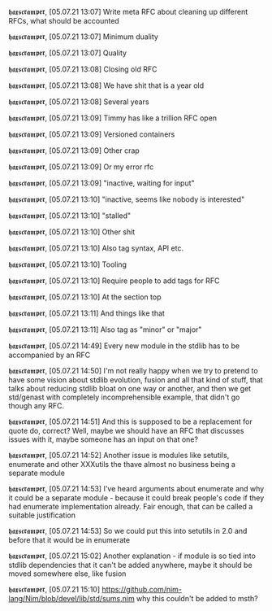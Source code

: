 𝖍𝖆𝖝𝖘𝖈𝖗𝖆𝖒𝖕𝖊𝖗, [05.07.21 13:07]
Write meta RFC about cleaning up different RFCs, what should be accounted

𝖍𝖆𝖝𝖘𝖈𝖗𝖆𝖒𝖕𝖊𝖗, [05.07.21 13:07]
Minimum duality

𝖍𝖆𝖝𝖘𝖈𝖗𝖆𝖒𝖕𝖊𝖗, [05.07.21 13:07]
Quality

𝖍𝖆𝖝𝖘𝖈𝖗𝖆𝖒𝖕𝖊𝖗, [05.07.21 13:08]
Closing old RFC

𝖍𝖆𝖝𝖘𝖈𝖗𝖆𝖒𝖕𝖊𝖗, [05.07.21 13:08]
We have shit that is a year old

𝖍𝖆𝖝𝖘𝖈𝖗𝖆𝖒𝖕𝖊𝖗, [05.07.21 13:08]
Several years

𝖍𝖆𝖝𝖘𝖈𝖗𝖆𝖒𝖕𝖊𝖗, [05.07.21 13:09]
Timmy has like a trillion RFC open

𝖍𝖆𝖝𝖘𝖈𝖗𝖆𝖒𝖕𝖊𝖗, [05.07.21 13:09]
Versioned containers

𝖍𝖆𝖝𝖘𝖈𝖗𝖆𝖒𝖕𝖊𝖗, [05.07.21 13:09]
Other crap

𝖍𝖆𝖝𝖘𝖈𝖗𝖆𝖒𝖕𝖊𝖗, [05.07.21 13:09]
Or my error rfc

𝖍𝖆𝖝𝖘𝖈𝖗𝖆𝖒𝖕𝖊𝖗, [05.07.21 13:09]
"inactive, waiting for input"

𝖍𝖆𝖝𝖘𝖈𝖗𝖆𝖒𝖕𝖊𝖗, [05.07.21 13:10]
"inactive, seems like nobody is interested"

𝖍𝖆𝖝𝖘𝖈𝖗𝖆𝖒𝖕𝖊𝖗, [05.07.21 13:10]
"stalled"

𝖍𝖆𝖝𝖘𝖈𝖗𝖆𝖒𝖕𝖊𝖗, [05.07.21 13:10]
Other shit

𝖍𝖆𝖝𝖘𝖈𝖗𝖆𝖒𝖕𝖊𝖗, [05.07.21 13:10]
Also tag syntax, API etc.

𝖍𝖆𝖝𝖘𝖈𝖗𝖆𝖒𝖕𝖊𝖗, [05.07.21 13:10]
Tooling

𝖍𝖆𝖝𝖘𝖈𝖗𝖆𝖒𝖕𝖊𝖗, [05.07.21 13:10]
Require people to add tags for RFC

𝖍𝖆𝖝𝖘𝖈𝖗𝖆𝖒𝖕𝖊𝖗, [05.07.21 13:10]
At the section top

𝖍𝖆𝖝𝖘𝖈𝖗𝖆𝖒𝖕𝖊𝖗, [05.07.21 13:11]
And things like that

𝖍𝖆𝖝𝖘𝖈𝖗𝖆𝖒𝖕𝖊𝖗, [05.07.21 13:11]
Also tag as "minor" or "major"

𝖍𝖆𝖝𝖘𝖈𝖗𝖆𝖒𝖕𝖊𝖗, [05.07.21 14:49]
Every new module in the stdlib has to be accompanied by an RFC

𝖍𝖆𝖝𝖘𝖈𝖗𝖆𝖒𝖕𝖊𝖗, [05.07.21 14:50]
I'm not really happy when we try to pretend to have some vision about stdlib evolution, fusion and all that kind of stuff, that talks about reducing stdlib bloat on one way or another, and then we get std/genast with completely incomprehensible example, that didn't go though any RFC.

𝖍𝖆𝖝𝖘𝖈𝖗𝖆𝖒𝖕𝖊𝖗, [05.07.21 14:51]
And this is supposed to be a replacement for quote do, correct? Well, maybe we should have an RFC that discusses issues with it, maybe someone has an input on that one?

𝖍𝖆𝖝𝖘𝖈𝖗𝖆𝖒𝖕𝖊𝖗, [05.07.21 14:52]
Another issue is modules like setutils, enumerate and other XXXutils the thave almost no business being a separate module

𝖍𝖆𝖝𝖘𝖈𝖗𝖆𝖒𝖕𝖊𝖗, [05.07.21 14:53]
I've heard arguments about enumerate and why it could be a separate module - because it could break people's code if they had enumerate implementation already. Fair enough, that can be called a suitable justification

𝖍𝖆𝖝𝖘𝖈𝖗𝖆𝖒𝖕𝖊𝖗, [05.07.21 14:53]
So we could put this into setutils in 2.0 and before that it would be in enumerate

𝖍𝖆𝖝𝖘𝖈𝖗𝖆𝖒𝖕𝖊𝖗, [05.07.21 15:02]
Another explanation - if module is so tied into stdlib dependencies that it can't be added anywhere, maybe it should be moved somewhere else, like fusion

𝖍𝖆𝖝𝖘𝖈𝖗𝖆𝖒𝖕𝖊𝖗, [05.07.21 15:10]
https://github.com/nim-lang/Nim/blob/devel/lib/std/sums.nim why this couldn't be added to msth?